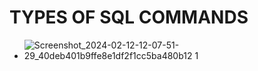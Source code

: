 # TYPES OF SQL COMMANDS

- ![Screenshot_2024-02-12-12-07-51-29_40deb401b9ffe8e1df2f1cc5ba480b12 1](https://github.com/mohitjain0810/SQL-DBMS/assets/100032585/3443644d-4b5f-4565-989b-1de777f36a1b)
